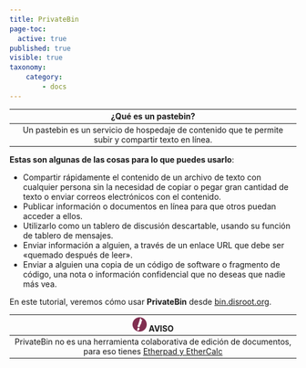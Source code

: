 ```yaml
---
title: PrivateBin
page-toc:
  active: true
published: true
visible: true
taxonomy:
    category:
        - docs
---
```

|¿Qué es un pastebin?|
|:--:|
|Un pastebin es un servicio de hospedaje de contenido que te permite subir y compartir texto en línea.|


**Estas son algunas de las cosas para lo que puedes usarlo**:

- Compartir rápidamente el contenido de un archivo de texto con cualquier persona sin la necesidad de copiar o pegar gran cantidad de texto o enviar correos electrónicos con el contenido.
- Publicar información o documentos en línea para que otros puedan acceder a ellos.
- Utilizarlo como un tablero de discusión descartable, usando su función de tablero de mensajes.
- Enviar información a alguien, a través de un enlace URL que debe ser «quemado después de leer».
- Enviar a alguien una copia de un código de software o fragmento de código, una nota o información confidencial que no deseas que nadie más vea.

En este tutorial, veremos cómo usar **PrivateBin** desde [bin.disroot.org](https://bin.disroot.org).

|![](en/note.png) **AVISO**|
|:--:|
|PrivateBin no es una herramienta colaborativa de edición de documentos, para eso tienes [Etherpad y EtherCalc](projects_office/pads/)
